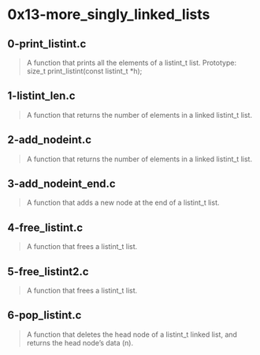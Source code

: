# 0x13-more_singly_linked_lists

## 0-print_listint.c
> A function that prints all the elements of a listint_t list.
>Prototype: size_t print_listint(const listint_t *h);

## 1-listint_len.c
> A function that returns the number of elements in a linked listint_t list.

## 2-add_nodeint.c
> A function that returns the number of elements in a linked listint_t list.

## 3-add_nodeint_end.c
> A function that adds a new node at the end of a listint_t list.

##  4-free_listint.c
> A function that frees a listint_t list.

## 5-free_listint2.c
> A function that frees a listint_t list.

## 6-pop_listint.c
> A function that deletes the head node of a listint_t linked list, and returns the head node’s data (n).
